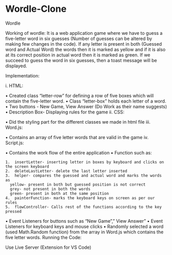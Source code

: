 # Wordle-Clone

Wordle

Working of wordle: It is a web application game where we have to guess a five-letter word in six guesses (Number of guesses can be altered by making few changes in the code). If any letter is present in both (Guessed word and Actual Word) the words then it is marked as yellow and if it is also at its correct position in actual word then it is marked as green. If we succeed to guess the word in six guesses, then a toast message will be displayed.

Implementation:

i. HTML:

•	Created class “letter-row” for defining a row of five boxes which will contain the five-letter word.
•	Class “letter-box” holds each letter of a word.
•	Two buttons - New Game, View Answer (Do Work as their name suggests)
•	Description Box- Displaying rules for the game
ii. CSS:

•	Did the styling part for the different classes we made in html file
iii. Word.js:

•	Contains an array of five letter words that are valid in the game
iv. Script.js:

•	Contains the work flow of the entire application
•	Function such as:

    1.	insertLetter- inserting letter in boxes by keyboard and clicks on the screen keyboard
    2.	deleteLastLetter- delete the last letter inserted
    3.	helper- compares the guessed and actual word and marks the words as 
      yellow- present in both but guessed position is not correct 
      grey- not present in both the words
      green- present in both at the same position
    4.	painterFunction- marks the keyboard keys on screen as per our rules
    5.	flowController- Calls rest of the functions according to the key pressed
  
•	Event Listeners for buttons such as “New Game”,” View Answer”
•	Event Listeners for keyboard keys and mouse clicks
•	Randomly selected a word (used Math.Random function) from the array in Word.js which contains the five letter words.
Running the Code:

Use Live Server (Extension for VS Code)
